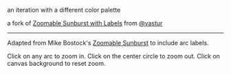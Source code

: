 an iteration with a different color palette

a fork of [Zoomable Sunburst with Labels](https://bl.ocks.org/vasturiano/12da9071095fbd4df434e60d52d2d58d) from [@vastur](https://twitter.com/vastur)

---

Adapted from Mike Bostock's [Zoomable Sunburst](https://bl.ocks.org/mbostock/4348373) to include arc labels.

Click on any arc to zoom in. Click on the center circle to zoom out. Click on canvas background to reset zoom.
